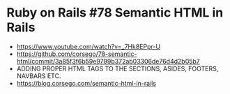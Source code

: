 # Ruby on Rails #78 Semantic HTML in Rails

- https://www.youtube.com/watch?v=_7Hk8EPpr-U
- https://github.com/corsego/78-semantic-html/commit/3a85f3f6b59e9799b372ab03306de76d4d2b05b7
- ADDING PROPER HTML TAGS TO THE SECTIONS, ASIDES, FOOTERS, NAVBARS ETC.
- https://blog.corsego.com/semantic-html-in-rails
